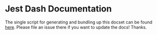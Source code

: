 # Jest Dash Documentation

The single script for generating and bundling up this docset can be found [here](https://github.com/epitaphmike/jest-dash). Please file an issue there if you want to update the docs! Thanks.
